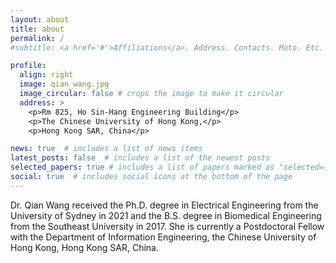 ```yaml
---
layout: about
title: about
permalink: /
#subtitle: <a href='#'>Affiliations</a>. Address. Contacts. Moto. Etc.

profile:
  align: right
  image: qian_wang.jpg
  image_circular: false # crops the image to make it circular
  address: >
    <p>Rm 825, Ho Sin-Hang Engineering Building</p>
    <p>The Chinese University of Hong Kong,</p>
    <p>Hong Kong SAR, China</p>

news: true  # includes a list of news items
latest_posts: false  # includes a list of the newest posts
selected_papers: true # includes a list of papers marked as "selected={true}"
social: true  # includes social icons at the bottom of the page
---
```


Dr. Qian Wang received the Ph.D. degree in Electrical Engineering from the University of Sydney in 2021 and the B.S. degree in Biomedical Engineering from the Southeast University in 2017. She is currently a Postdoctoral Fellow with the Department of Information Engineering, the Chinese University of Hong Kong, Hong Kong SAR, China.
<!-- #To be updated!!! Write your biography here. Tell the world about yourself. Link to your favorite [subreddit](http://reddit.com).#You can put a picture in, too. The code is already in, just name your picture `prof_pic.jpg` and put it in the `img/` folder. -->

<!-- Put your address / P.O. box / other info right below your picture. You can also disable any of these elements by editing `profile` property of the YAML header of your `_pages/about.md`. Edit `_bibliography/papers.bib` and Jekyll will render your [publications page](/al-folio/publications/) automatically. -->

<!-- Link to your social media connections, too. This theme is set up to use [Font Awesome icons](http://fortawesome.github.io/Font-Awesome/) and [Academicons](https://jpswalsh.github.io/academicons/), like the ones below. Add your Facebook, Twitter, LinkedIn, Google Scholar, or just disable all of them. -->
